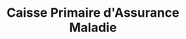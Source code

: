---
title: "Caisse Primaire d'Assurance Maladie"
url: /chateau-thierry/caisse-primaire-dassurance-maladie/
shop: Kramladen
---
